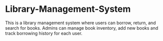 # Library-Management-System
This is a library management system where users can borrow, return, and search for books. Admins can manage book inventory, add new books and track borrowing history for each user.
